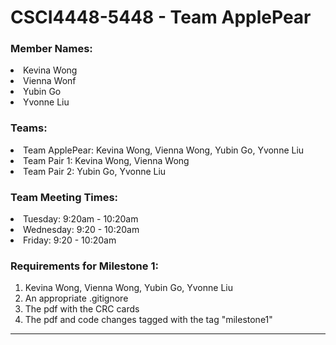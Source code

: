 # CSCI4448-5448 - Team ApplePear
### Member Names:

  <li> Kevina Wong
  <li> Vienna Wonf
  <li> Yubin Go 
  <li> Yvonne Liu
    
### Teams:
  <li> Team ApplePear: Kevina Wong, Vienna Wong, Yubin Go, Yvonne Liu
  <li> Team Pair 1: Kevina Wong, Vienna Wong
  <li> Team Pair 2: Yubin Go, Yvonne Liu
    
### Team Meeting Times:
  <li> Tuesday: 9:20am - 10:20am  
  <li> Wednesday: 9:20 - 10:20am
  <li> Friday: 9:20 - 10:20am

    
### Requirements for Milestone 1:
<ol>
  <li> Kevina Wong, Vienna Wong, Yubin Go, Yvonne Liu </li>
  <li> An appropriate .gitignore</li>
  <li> The pdf with the CRC cards  </li>
   <li>The pdf and code changes tagged with the tag "milestone1" </li>
 </ol>
 
   
 
   
 ---

